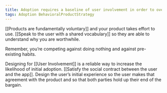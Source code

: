 ```yaml
---
title: Adoption requires a baseline of user involvement in order to overcome inertia
tags: Adoption BehavioralProductStrategy
---
```

[[Products are fundamentally voluntary]] and your product takes effort to use. [[Speak to the user with a shared vocabulary]] so they are able to understand why you are worthwhile.

Remember, you’re competing against doing nothing and against pre-existing habits.

Designing for [[User Involvement]] is a reliable way to increase the likelihood of initial adoption. [[Satisfy the social contract between the user and the app]]. Design the user’s initial experience so the user makes that agreement with the product and so that both parties hold up their end of the bargain.